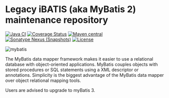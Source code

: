Legacy iBATIS (aka MyBatis 2) maintenance repository
====================================================

[![Java CI](https://github.com/mybatis/ibatis-2/actions/workflows/ci.yaml/badge.svg)](https://github.com/mybatis/ibatis-2/actions/workflows/ci.yaml)
[![Coverage Status](https://coveralls.io/repos/mybatis/ibatis-2/badge.svg?branch=master&service=github)](https://coveralls.io/github/mybatis/ibatis-2?branch=master)
[![Maven central](https://maven-badges.herokuapp.com/maven-central/org.mybatis/mybatis2/badge.svg)](https://maven-badges.herokuapp.com/maven-central/org.mybatis/mybatis2)
[![Sonatype Nexus (Snapshots)](https://img.shields.io/nexus/s/https/oss.sonatype.org/org.mybatis2/mybatis.svg)](https://oss.sonatype.org/content/repositories/snapshots/org/mybatis/mybatis2/)
[![License](http://img.shields.io/:license-apache-brightgreen.svg)](http://www.apache.org/licenses/LICENSE-2.0.html)

![mybatis](http://mybatis.github.io/images/mybatis-logo.png)

The MyBatis data mapper framework makes it easier to use a relational database with object-oriented applications.
MyBatis couples objects with stored procedures or SQL statements using a XML descriptor or annotations.
Simplicity is the biggest advantage of the MyBatis data mapper over object relational mapping tools.

Users are advised to upgrade to myBatis 3.
